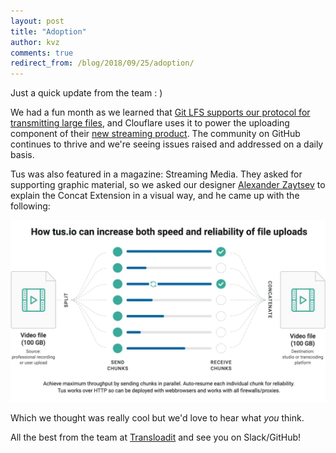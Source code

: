 ```yaml
---
layout: post
title: "Adoption"
author: kvz
comments: true
redirect_from: /blog/2018/09/25/adoption/
---
```


Just a quick update from the team : )
 
We had a fun month as we learned that [Git LFS supports our protocol for transmitting large files](https://github.com/git-lfs/git-lfs/blob/master/docs/man/git-lfs-config.5.ronn#transfer-upload--download-settings), and Clouflare uses it to power the uploading component of their [new streaming product](https://blog.cloudflare.com/how-cloudflare-streams/). The community on GitHub continues to thrive and we're seeing issues raised and addressed on a daily basis.

Tus was also featured in a magazine: Streaming Media. They asked for supporting graphic material, so we asked our designer [Alexander Zaytsev](https://twitter.com/nqst) to explain the Concat Extension in a visual way, and he came up with the following:

<img style="max-width: 100%; max-height: 100%" src="/assets/img/concat.jpeg">

Which we thought was really cool but we'd love to hear what _you_ think.

All the best from the team at [Transloadit](https://transloadit.com) and see you on Slack/GitHub!
